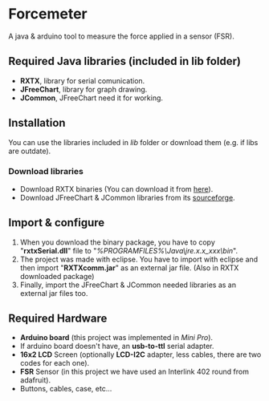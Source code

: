 # Forcemeter
A java & arduino tool to measure the force applied in a sensor (FSR).
## Required Java libraries (included in lib folder)
* **RXTX**, library for serial comunication.
* **JFreeChart**, library for graph drawing.
* **JCommon**, JFreeChart need it for working.

## Installation
You can use the libraries included in *lib* folder or download them (e.g. if libs are outdate).
### Download libraries
* Download RXTX binaries (You can download it from [here](http://rxtx.qbang.org/wiki/index.php/Download)).
* Download JFreeChart & JCommon libraries from its [sourceforge](https://sourceforge.net/projects/jfreechart/files/).
## Import & configure
1. When you download the binary package, you have to copy "**rxtxSerial.dll**" file to "*%PROGRAMFILES%\\Java\\jre.x.x_xxx\\bin*".
2. The project was made with eclipse. You have to import with eclipse and then import "**RXTXcomm.jar**" as an external jar file. (Also in RXTX downloaded package)
3. Finally, import the JFreeChart & JCommon needed libraries as an external jar files too.
## Required Hardware
* **Arduino board** (this project was implemented in *Mini Pro*).
* If arduino board doesn't have, an **usb-to-ttl** serial adapter.
* **16x2 LCD** Screen (optionally **LCD-I2C** adapter, less cables, there are two codes for each one).
* **FSR** Sensor (in this project we have used an Interlink 402 round from adafruit).
* Buttons, cables, case, etc...
